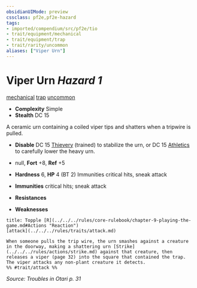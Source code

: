```yaml
---
obsidianUIMode: preview
cssclass: pf2e,pf2e-hazard
tags:
- imported/compendium/src/pf2e/tio
- trait/equipment/mechanical
- trait/equipment/trap
- trait/rarity/uncommon
aliases: ["Viper Urn"]
---
```

# Viper Urn *Hazard 1*  
[mechanical](mechanical.md)  [trap](trap.md)  [uncommon](uncommon.md)  

- **Complexity** Simple
- **Stealth** DC 15  

A ceramic urn containing a coiled viper tips and shatters when a tripwire is pulled.

- **Disable** DC 15 [Thievery](../../skills.md#Thievery) (trained) to stabilize the urn, or DC 15 [Athletics](../../skills.md#Athletics) to carefully lower the heavy urn.  

- null, **Fort** +8, **Ref** +5
- **Hardness** 6, **HP** 4 (BT 2) Immunities critical hits, sneak attack
- **Immunities** critical hits; sneak attack
- **Resistances** 
- **Weaknesses** 
     
```ad-embed-ability
title: Topple [R](../../../rules/core-rulebook/chapter-9-playing-the-game.md#Actions "Reaction")
[attack](../../../rules/traits/attack.md)  

When someone pulls the trip wire, the urn smashes against a creature in the doorway, making a shattering urn [Strike](../../../rules/actions/strike.md) against that creature, then releases a viper (page 32) into the square that contained the trap. The viper attacks any non-plant creature it detects.  
%% #trait/attack %%
```

*Source: Troubles in Otari p. 31*
